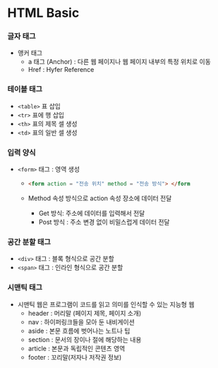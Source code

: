 # HTML Basic

### 글자 태그

* 앵커 태그
  * a 태그 (Anchor) : 다른 웹 페이지나 웹 페이지 내부의 특정 위치로 이동
  * Href : Hyfer Reference

### 테이블 태그

* `<table>` 표 삽입
* `<tr>` 표에 행 삽입
* `<th>` 표의 제목 셀 생성
* `<td>` 표의 일반 셀 생성

### 입력 양식

* `<form>` 태그 : 영역 생성

  * ```html
    <form action = "전송 위치" method = "전송 방식"> </form
    ```

  * Method 속성 방식으로 action 속성 장소에 데이터 전달

    * Get 방식: 주소에 데이터를 입력해서 전달
    * Post 방식 : 주소 변경 없이 비밀스럽게 데이터 전달

### 공간 분할 태그

* `<div>` 태그 : 블록 형식으로 공간 분할
* `<span>` 태그 : 인라인 형식으로 공간 분할

### 시맨틱 태그

* 시맨틱 웹은 프로그램이 코드를 읽고 의미를 인식할 수 있는 지능형 웹
  * header : 머리말 (페이지 제목, 페이지 소개)
  * nav : 하이퍼링크들을 모아 둔 내비게이션
  * aside : 본문 흐름에 벗어나는 노트나 팁
  * section : 문서의 장이나 절에 해당하는 내용
  * article : 본문과 독립적인 콘텐츠 영역
  * footer : 꼬리말(저자나 저작권 정보)

